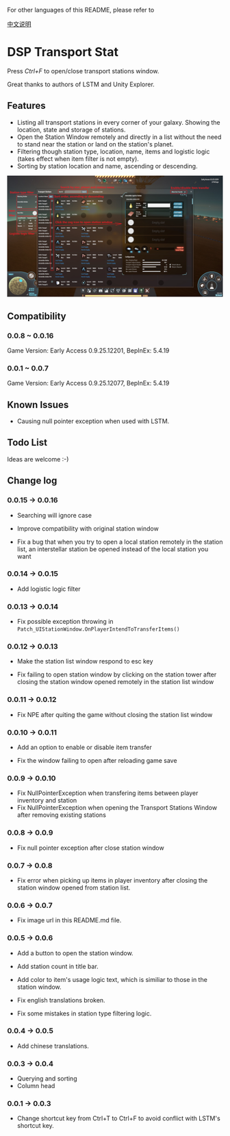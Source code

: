 For other languages of this README, please refer to

[中文说明](https://github.com/LittleSaya/IndexOutOfRangeDSPMod/blob/master/DSPTransportStat/README-zh-Hans.md "中文说明")

# DSP Transport Stat

Press *Ctrl+F* to open/close transport stations window.

Great thanks to authors of LSTM and Unity Explorer.

## Features

- Listing all transport stations in every corner of your galaxy. Showing the location, state and storage of stations.
- Open the Station Window remotely and directly in a list without the need to stand near the station or land on the station's planet.
- Filtering though station type, location, name, items and logistic logic (takes effect when item filter is not empty).
- Sorting by station location and name, ascending or descending.

![Usage](https://raw.githubusercontent.com/LittleSaya/IndexOutOfRangeDSPMod/master/DSPTransportStat/Doc/brief.jpg "Usage")

## Compatibility

### 0.0.8 ~ 0.0.16

Game Version: Early Access 0.9.25.12201, BepInEx: 5.4.19

### 0.0.1 ~ 0.0.7

Game Version: Early Access 0.9.25.12077, BepInEx: 5.4.19

## Known Issues

- Causing null pointer exception when used with LSTM.

## Todo List

Ideas are welcome :-)

## Change log

### 0.0.15 -> 0.0.16

- Searching will ignore case

- Improve compatibility with original station window

- Fix a bug that when you try to open a local station remotely in the station list, an interstellar station be opened instead of the local station you want

### 0.0.14 -> 0.0.15

- Add logistic logic filter

### 0.0.13 -> 0.0.14

- Fix possible exception throwing in `Patch_UIStationWindow.OnPlayerIntendToTransferItems()`

### 0.0.12 -> 0.0.13

- Make the station list window respond to esc key

- Fix failing to open station window by clicking on the station tower after closing the station window opened remotely in the station list window

### 0.0.11 -> 0.0.12

- Fix NPE after quiting the game without closing the station list window

### 0.0.10 -> 0.0.11

- Add an option to enable or disable item transfer

- Fix the window failing to open after reloading game save

### 0.0.9 -> 0.0.10

- Fix NullPointerException when transfering items between player inventory and station
- Fix NullPointerException when opening the Transport Stations Window after removing existing stations

### 0.0.8 -> 0.0.9

- Fix null pointer exception after close station window

### 0.0.7 -> 0.0.8

- Fix error when picking up items in player inventory after closing the station window opened from station list.

### 0.0.6 -> 0.0.7

- Fix image url in this README.md file.

### 0.0.5 -> 0.0.6

- Add a button to open the station window.
- Add station count in title bar.
- Add color to item's usage logic text, which is similiar to those in the station window.

- Fix english translations broken.
- Fix some mistakes in station type filtering logic.

### 0.0.4 -> 0.0.5

- Add chinese translations.

### 0.0.3 -> 0.0.4

- Querying and sorting
- Column head

### 0.0.1 -> 0.0.3
- Change shortcut key from Ctrl+T to Ctrl+F to avoid conflict with LSTM's shortcut key.
